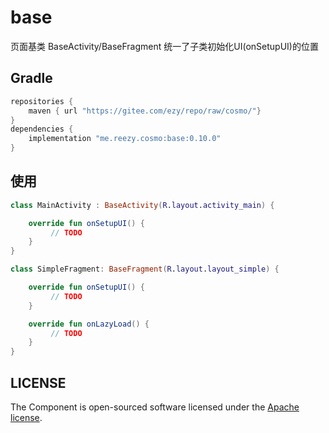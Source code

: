 # base

页面基类 BaseActivity/BaseFragment 统一了子类初始化UI(onSetupUI)的位置

## Gradle

``` groovy
repositories {
    maven { url "https://gitee.com/ezy/repo/raw/cosmo/"}
}
dependencies {
    implementation "me.reezy.cosmo:base:0.10.0"
}
```
## 使用

```kotlin
class MainActivity : BaseActivity(R.layout.activity_main) {

    override fun onSetupUI() {
         // TODO
    } 
}

class SimpleFragment: BaseFragment(R.layout.layout_simple) {

    override fun onSetupUI() {
         // TODO
    }

    override fun onLazyLoad() {
         // TODO
    }
}
```

## LICENSE

The Component is open-sourced software licensed under the [Apache license](LICENSE).